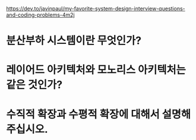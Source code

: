 https://dev.to/javinpaul/my-favorite-system-design-interview-questions-and-coding-problems-4m2j

# 분산부하 시스템이란 무엇인가?

# 레이어드 아키텍처와 모노리스 아키텍처는 같은 것인가?

# 수직적 확장과 수평적 확장에 대해서 설명해주십시오.
